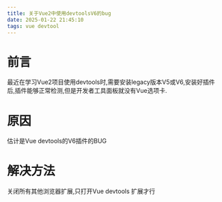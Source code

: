 ```yaml
---
title: 关于Vue2中使用devtoolsV6的bug
date: 2025-01-22 21:45:10
tags: vue devtool
---
```


# 前言

最近在学习Vue2项目使用devtools时,需要安装legacy版本V5或V6,安装好插件后,插件能够正常检测,但是开发者工具面板就没有Vue选项卡.

# 原因

估计是Vue devtools的V6插件的BUG

# 解决方法

关闭所有其他浏览器扩展,只打开Vue devtools 扩展才行